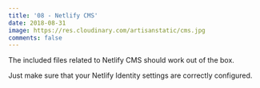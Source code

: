 ```yaml
---
title: '08 - Netlify CMS'
date: 2018-08-31
image: https://res.cloudinary.com/artisanstatic/cms.jpg
comments: false
---
```

The included files related to Netlify CMS should work out of the box.

Just make sure that your Netlify Identity settings are correctly configured.
